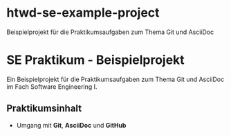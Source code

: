 # htwd-se-example-project
Beispielprojekt für die Praktikumsaufgaben zum Thema Git und AsciiDoc
# SE Praktikum - Beispielprojekt

Ein Beispielprojekt für die Praktikumsaufgaben zum Thema Git und
AsciiDoc im Fach Software Engineering I.

## Praktikumsinhalt

- Umgang mit **Git**, **AsciiDoc** und **GitHub**
